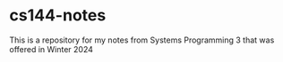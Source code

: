 # cs144-notes
This is a repository for my notes from Systems Programming 3 that was offered in Winter 2024
